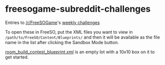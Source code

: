 # freesogame-subreddit-challenges
Entries to [/r/FreeSOGame](https://www.reddit.com/r/FreeSOGame/)'s [weekly challenges](https://www.reddit.com/r/FreeSOGame/search?q=flair_name%3A%22CHALLENGE%22&restrict_sr=1)

To open these in FreeSO, put the XML files you want to view in `/path/to/FreeSO/Content/Blueprints/` and then it will be available as the file name in the list after clicking the Sandbox Mode button.

[room_build_contest_blueprint.xml](./room_build_contest_blueprint.xml) is an empty lot with a 10x10 box on it to get started.
